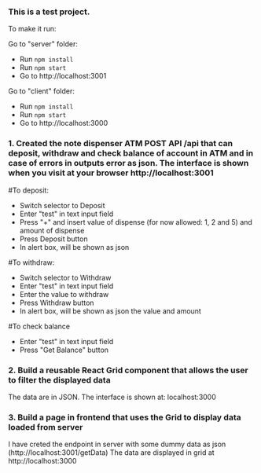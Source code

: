 ### This is a test project.

To make it run:

Go to "server" folder:
- Run `npm install`
- Run `npm start`
- Go to http://localhost:3001

Go to "client" folder:
- Run `npm install`
- Run `npm start`
- Go to http://localhost:3000

### 1. Created the note dispenser ATM POST API /api that can deposit, withdraw and check balance of account in ATM and in case of errors in outputs error as json. The interface is shown when you visit at your browser http://localhost:3001

#To deposit: 
- Switch selector to Deposit
- Enter "test" in text input field
- Press "+" and insert value of dispense (for now allowed: 1, 2 and 5) and amount of dispense
- Press Deposit button
- In alert box, will be shown as json


#To withdraw: 
- Switch selector to Withdraw
- Enter "test" in text input field
- Enter the value to withdraw
- Press Withdraw button
- In alert box, will be shown as json the value and amount

#To check balance
- Enter "test" in text input field
- Press "Get Balance" button

### 2. Build a reusable React Grid component that allows the user to filter the displayed data
The data are in JSON. The interface is shown at: localhost:3000

### 3. Build a page in frontend that uses the Grid to display data loaded from server
I have creted the endpoint in server with some dummy data as json (http://localhost:3001/getData)
The data are displayed in grid at http://localhost:3000


